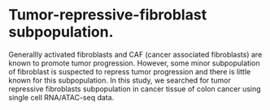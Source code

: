 # Tumor-repressive-fibroblast subpopulation. 
Generallly activated fibroblasts and CAF (cancer associated fibroblasts) are known to promote tumor progression. However, some minor subpopulation of fibroblast is suspected to repress tumor progression and there is little known for this subpopulation. In this study, we searched for tumor repressive fibroblasts subpopulation in cancer tissue of colon cancer using single cell RNA/ATAC-seq data.

